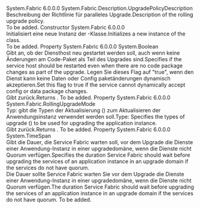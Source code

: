 <Type Name="RollingUpgradePolicyDescription" FullName="System.Fabric.Description.RollingUpgradePolicyDescription">
  <TypeSignature Language="C#" Value="public class RollingUpgradePolicyDescription : System.Fabric.Description.UpgradePolicyDescription" />
  <TypeSignature Language="ILAsm" Value=".class public auto ansi beforefieldinit RollingUpgradePolicyDescription extends System.Fabric.Description.UpgradePolicyDescription" />
  <TypeSignature Language="DocId" Value="T:System.Fabric.Description.RollingUpgradePolicyDescription" />
  <TypeSignature Language="VB.NET" Value="Public Class RollingUpgradePolicyDescription&#xA;Inherits UpgradePolicyDescription" />
  <TypeSignature Language="F#" Value="type RollingUpgradePolicyDescription = class&#xA;    inherit UpgradePolicyDescription" />
  <AssemblyInfo>
    <AssemblyName>System.Fabric</AssemblyName>
    <AssemblyVersion>6.0.0.0</AssemblyVersion>
  </AssemblyInfo>
  <Base>
    <BaseTypeName>System.Fabric.Description.UpgradePolicyDescription</BaseTypeName>
  </Base>
  <Interfaces />
  <Docs>
    <summary>
      <para><span data-ttu-id="7741f-101">Beschreibung der Richtlinie für paralleles Upgrade.</span><span class="sxs-lookup"><span data-stu-id="7741f-101">Description of the rolling upgrade policy.</span></span></para>
    </summary>
    <remarks>To be added.</remarks>
  </Docs>
  <Members>
    <Member MemberName=".ctor">
      <MemberSignature Language="C#" Value="public RollingUpgradePolicyDescription ();" />
      <MemberSignature Language="ILAsm" Value=".method public hidebysig specialname rtspecialname instance void .ctor() cil managed" />
      <MemberSignature Language="DocId" Value="M:System.Fabric.Description.RollingUpgradePolicyDescription.#ctor" />
      <MemberSignature Language="VB.NET" Value="Public Sub New ()" />
      <MemberType>Constructor</MemberType>
      <AssemblyInfo>
        <AssemblyName>System.Fabric</AssemblyName>
        <AssemblyVersion>6.0.0.0</AssemblyVersion>
      </AssemblyInfo>
      <Parameters />
      <Docs>
        <summary>
          <para><span data-ttu-id="7741f-102">Initialisiert eine neue Instanz der <see cref="T:System.Fabric.Description.RollingUpgradePolicyDescription" />-Klasse.</span><span class="sxs-lookup"><span data-stu-id="7741f-102">Initializes a new instance of the <see cref="T:System.Fabric.Description.RollingUpgradePolicyDescription" /> class.</span></span></para>
        </summary>
        <remarks>To be added.</remarks>
      </Docs>
    </Member>
    <Member MemberName="ForceRestart">
      <MemberSignature Language="C#" Value="public bool ForceRestart { get; set; }" />
      <MemberSignature Language="ILAsm" Value=".property instance bool ForceRestart" />
      <MemberSignature Language="DocId" Value="P:System.Fabric.Description.RollingUpgradePolicyDescription.ForceRestart" />
      <MemberSignature Language="VB.NET" Value="Public Property ForceRestart As Boolean" />
      <MemberSignature Language="F#" Value="member this.ForceRestart : bool with get, set" Usage="System.Fabric.Description.RollingUpgradePolicyDescription.ForceRestart" />
      <MemberType>Property</MemberType>
      <AssemblyInfo>
        <AssemblyName>System.Fabric</AssemblyName>
        <AssemblyVersion>6.0.0.0</AssemblyVersion>
      </AssemblyInfo>
      <ReturnValue>
        <ReturnType>System.Boolean</ReturnType>
      </ReturnValue>
      <Docs>
        <summary>
          <para><span data-ttu-id="7741f-103">Gibt an, ob der Diensthost neu gestartet werden soll, auch wenn keine Änderungen am Code-Paket als Teil des Upgrades sind.</span><span class="sxs-lookup"><span data-stu-id="7741f-103">Specifies if the service host should be restarted even when there are no code package changes as part of the upgrade.</span></span> <span data-ttu-id="7741f-104">Legen Sie dieses Flag auf "true", wenn den Dienst kann keine Daten oder Config paketänderungen dynamisch akzeptieren.</span><span class="sxs-lookup"><span data-stu-id="7741f-104">Set this flag to true if the service cannot dynamically accept config or data package changes.</span></span></para>
        </summary>
        <value>
          <para><span data-ttu-id="7741f-105">Gibt <see cref="T:System.Boolean" />zurück.</span><span class="sxs-lookup"><span data-stu-id="7741f-105">Returns <see cref="T:System.Boolean" />.</span></span></para>
        </value>
        <remarks>To be added.</remarks>
      </Docs>
    </Member>
    <Member MemberName="UpgradeMode">
      <MemberSignature Language="C#" Value="public System.Fabric.RollingUpgradeMode UpgradeMode { get; set; }" />
      <MemberSignature Language="ILAsm" Value=".property instance valuetype System.Fabric.RollingUpgradeMode UpgradeMode" />
      <MemberSignature Language="DocId" Value="P:System.Fabric.Description.RollingUpgradePolicyDescription.UpgradeMode" />
      <MemberSignature Language="VB.NET" Value="Public Property UpgradeMode As RollingUpgradeMode" />
      <MemberSignature Language="F#" Value="member this.UpgradeMode : System.Fabric.RollingUpgradeMode with get, set" Usage="System.Fabric.Description.RollingUpgradePolicyDescription.UpgradeMode" />
      <MemberType>Property</MemberType>
      <AssemblyInfo>
        <AssemblyName>System.Fabric</AssemblyName>
        <AssemblyVersion>6.0.0.0</AssemblyVersion>
      </AssemblyInfo>
      <ReturnValue>
        <ReturnType>System.Fabric.RollingUpgradeMode</ReturnType>
      </ReturnValue>
      <Docs>
        <summary>
          <para><span data-ttu-id="7741f-106">Typ: <see cref="T:System.Fabric.RollingUpgradeMode" />gibt die Typen der Aktualisierung (<see cref="T:System.Fabric.RollingUpgradeMode" />) zum Aktualisieren der Anwendungsinstanz verwendet werden soll.</span><span class="sxs-lookup"><span data-stu-id="7741f-106">Type: <see cref="T:System.Fabric.RollingUpgradeMode" />Specifies the types of upgrade (<see cref="T:System.Fabric.RollingUpgradeMode" />) to be used for upgrading the application instance.</span></span> </para>
        </summary>
        <value>
          <para><span data-ttu-id="7741f-107">Gibt <see cref="T:System.Fabric.RollingUpgradeMode" />zurück.</span><span class="sxs-lookup"><span data-stu-id="7741f-107">Returns <see cref="T:System.Fabric.RollingUpgradeMode" />.</span></span></para>
        </value>
        <remarks>To be added.</remarks>
      </Docs>
    </Member>
    <Member MemberName="UpgradeReplicaSetCheckTimeout">
      <MemberSignature Language="C#" Value="public TimeSpan UpgradeReplicaSetCheckTimeout { get; set; }" />
      <MemberSignature Language="ILAsm" Value=".property instance valuetype System.TimeSpan UpgradeReplicaSetCheckTimeout" />
      <MemberSignature Language="DocId" Value="P:System.Fabric.Description.RollingUpgradePolicyDescription.UpgradeReplicaSetCheckTimeout" />
      <MemberSignature Language="VB.NET" Value="Public Property UpgradeReplicaSetCheckTimeout As TimeSpan" />
      <MemberSignature Language="F#" Value="member this.UpgradeReplicaSetCheckTimeout : TimeSpan with get, set" Usage="System.Fabric.Description.RollingUpgradePolicyDescription.UpgradeReplicaSetCheckTimeout" />
      <MemberType>Property</MemberType>
      <AssemblyInfo>
        <AssemblyName>System.Fabric</AssemblyName>
        <AssemblyVersion>6.0.0.0</AssemblyVersion>
      </AssemblyInfo>
      <ReturnValue>
        <ReturnType>System.TimeSpan</ReturnType>
      </ReturnValue>
      <Docs>
        <summary>
          <para><span data-ttu-id="7741f-108">Gibt die Dauer, die Service Fabric warten soll, vor dem Upgrade die Dienste einer Anwendung-Instanz in einer upgradedomäne, wenn die Dienste nicht Quorum verfügen.</span><span class="sxs-lookup"><span data-stu-id="7741f-108">Specifies the duration Service Fabric should wait before upgrading the services of an application instance in an upgrade domain if the services do not have quorum.</span></span></para>
        </summary>
        <value>
          <para><span data-ttu-id="7741f-109">Die Dauer sollte Service Fabric warten Sie vor dem Upgrade die Dienste einer Anwendung-Instanz in einer upgradedomäne, wenn die Dienste nicht Quorum verfügen.</span><span class="sxs-lookup"><span data-stu-id="7741f-109">The duration Service Fabric should wait before upgrading the services of an application instance in an upgrade domain if the services do not have quorum.</span></span></para>
        </value>
        <remarks>To be added.</remarks>
      </Docs>
    </Member>
  </Members>
</Type>